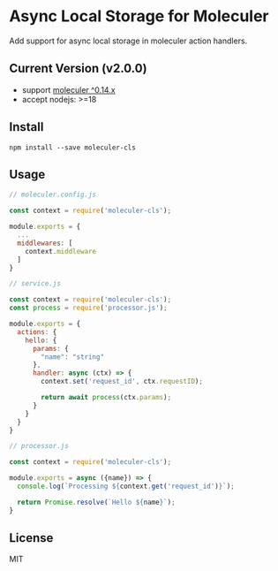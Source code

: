 # Async Local Storage for Moleculer

Add support for async local storage in moleculer action handlers.

## Current Version (v2.0.0)

- support [moleculer ^0.14.x](https://github.com/moleculerjs/moleculer)
- accept nodejs: >=18

## Install

`npm install --save moleculer-cls`

## Usage

```js
// moleculer.config.js

const context = require('moleculer-cls');

module.exports = {
  ...
  middlewares: [
    context.middleware
  ]
}
```

```js
// service.js

const context = require('moleculer-cls');
const process = require('processor.js');

module.exports = {
  actions: {
    hello: {
      params: {
        "name": "string"
      },
      handler: async (ctx) => {
        context.set('request_id', ctx.requestID);

        return await process(ctx.params);
      }
    }
  }
}
```

```js
// processor.js

const context = require('moleculer-cls');

module.exports = async ({name}) => {
  console.log(`Processing ${context.get('request_id')}`);

  return Promise.resolve(`Hello ${name}`);
}
```

## License

MIT

